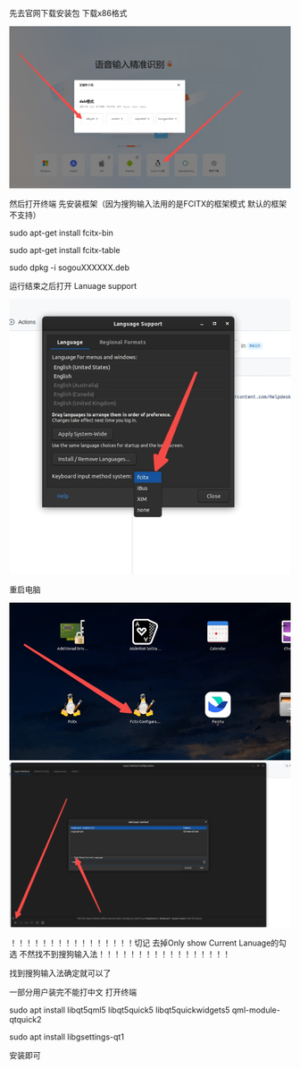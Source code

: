 先去官网下载安装包 下载x86格式

![image](https://raw.githubusercontent.com/Helpdesk2500/Image/main/%E6%90%9C%E7%8B%971.jpeg)

然后打开终端
先安装框架（因为搜狗输入法用的是FCITX的框架模式  默认的框架不支持）

sudo apt-get install fcitx-bin

sudo apt-get install fcitx-table

sudo dpkg -i sogouXXXXXX.deb

运行结束之后打开 Lanuage support


![image](https://raw.githubusercontent.com/Helpdesk2500/Image/main/%E6%90%9C%E7%8B%972.jpg)

重启电脑

![image](https://raw.githubusercontent.com/Helpdesk2500/Image/main/%E6%90%9C%E7%8B%973.jpg)
![image](https://raw.githubusercontent.com/Helpdesk2500/Image/main/%E6%90%9C%E7%8B%974.jpg)

！！！！！！！！！！！！！！！！切记 去掉Only show Current Lanuage的勾选 不然找不到搜狗输入法！！！！！！！！！！！！！！！！！

找到搜狗输入法确定就可以了

一部分用户装完不能打中文  打开终端

sudo apt install libqt5qml5 libqt5quick5 libqt5quickwidgets5 qml-module-qtquick2
 
sudo apt install libgsettings-qt1

安装即可
